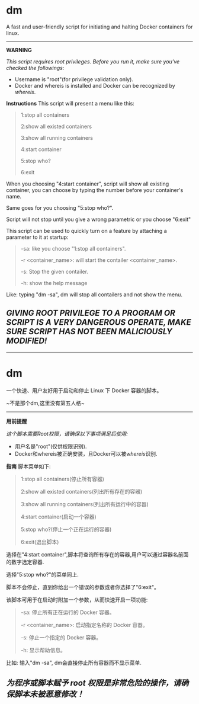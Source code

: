 # dm
A fast and user-friendly script for initiating and halting Docker containers for linux.

---

**WARNING**

*This script requires root privileges. Before you run it, make sure you've checked the followings:*
 
  + Username is "root"(for privilege validation only).
  + Docker and whereis is installed and Docker can be recognized by *whereis*.

**Instructions**
This script will present a menu like this:
> 1:stop all containers
> 
> 2:show all existed containers
> 
> 3:show all running containers
> 
> 4:start container
> 
> 5:stop who?
> 
> 6:exit

When you choosing "4:start container", script will show all existing container, you can choose by typing the number before your container's name.

Same goes for you choosing "5:stop who?".

Script will not stop until you give a wrong parametric or you choose "6:exit"

This script can be used to quickly turn on a feature by attaching a parameter to it at startup:

>-sa: like you choose "1:stop all containers".
>
>-r <container_name>: will start the contailer <container_name>.
>
>-s: Stop the given contailer.
>
>-h: show the help message
>
Like: typing "dm -sa", dm will stop all contailers and not show the menu.

## ***GIVING ROOT PRIVILEGE TO A PROGRAM OR SCRIPT IS A VERY DANGEROUS OPERATE, MAKE SURE SCRIPT HAS NOT BEEN MALICIOUSLY MODIFIED!***

---

# dm
一个快速、用户友好用于启动和停止 Linux 下 Docker 容器的脚本。

~不是那个dm,这里没有第五人格~

---

**用前提醒**

*这个脚本需要Root权限，请确保以下事项满足后使用:*
 
  + 用户名是"root"(仅供权限识别).
  + Docker和whereis被正确安装，且Docker可以被*whereis*识别.

**指南**
脚本菜单如下:
> 1:stop all containers(停止所有容器)
> 
> 2:show all existed containers(列出所有存在的容器)
> 
> 3:show all running containers(列出所有运行中的容器)
> 
> 4:start container(启动一个容器)
> 
> 5:stop who?(停止一个正在运行的容器)
> 
> 6:exit(退出脚本)

选择在"4:start container",脚本将查询所有存在的容器,用户可以通过容器名前面的数字选定容器.

选择"5:stop who?"的菜单同上.

脚本不会停止，直到你给出一个错误的参数或者你选择了"6:exit"。

该脚本可用于在启动时附加一个参数，从而快速开启一项功能:

>-sa: 停止所有正在运行的 Docker 容器。
>
>-r <container_name>: 启动指定名称的 Docker 容器。
>
>-s: 停止一个指定的 Docker 容器。
>
>-h: 显示帮助信息。
>
比如: 输入"dm -sa", dm会直接停止所有容器而不显示菜单.

## ***为程序或脚本赋予 root 权限是非常危险的操作，请确保脚本未被恶意修改！***
